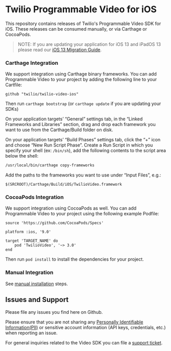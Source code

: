 # Twilio Programmable Video for iOS

This repository contains releases of Twilio's Programmable Video SDK for iOS. These releases can be consumed manually, or via Carthage or CocoaPods.

> NOTE: If you are updating your application for iOS 13 and iPadOS 13 please read our [iOS 13 Migration Guide](iOS-13-Migration-Guide.md).

### Carthage Integration

We support integration using Carthage binary frameworks. You can add Programmable Video to your project by adding the following line to your Cartfile:
```
github "twilio/twilio-video-ios"
```

Then run `carthage bootstrap` (or `carthage update` if you are updating your SDKs)

On your application targets’ “General” settings tab, in the “Linked Frameworks and Libraries” section, drag and drop each framework you want to use from the Carthage/Build folder on disk.

On your application targets’ “Build Phases” settings tab, click the “+” icon and choose “New Run Script Phase”. Create a Run Script in which you specify your shell (ex: `/bin/sh`), add the following contents to the script area below the shell:

```sh
/usr/local/bin/carthage copy-frameworks
```

Add the paths to the frameworks you want to use under “Input Files”, e.g.:

```
$(SRCROOT)/Carthage/Build/iOS/TwilioVideo.framework
```
    
### CocoaPods Integration

We support integration using CocoaPods as well. You can add Programmable Video to your project using the following example Podfile:

```
source 'https://github.com/CocoaPods/Specs'

platform :ios, '9.0'

target 'TARGET_NAME' do
    pod 'TwilioVideo', '~> 3.0'
end
```
	
Then run `pod install` to install the dependencies for your project.

### Manual Integration

See [manual installation](https://www.twilio.com/docs/api/video/ios#add-the-sdk) steps.

## Issues and Support

Please file any issues you find here on Github.

Please ensure that you are not sharing any [Personally Identifiable Information(PII)](https://www.twilio.com/docs/glossary/what-is-personally-identifiable-information-pii) or sensitive account information (API keys, credentials, etc.) when reporting an issue.

For general inquiries related to the Video SDK you can file a [support ticket](https://support.twilio.com/hc/en-us/requests/new).
